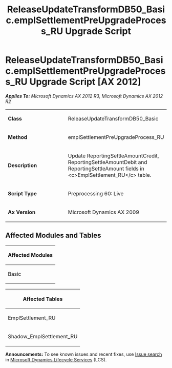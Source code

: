﻿---
title: ReleaseUpdateTransformDB50_Basic.emplSettlementPreUpgradeProcess_RU Upgrade Script
TOCTitle: ReleaseUpdateTransformDB50_Basic.emplSettlementPreUpgradeProcess_RU Upgrade Script
ms:assetid: 39af19ed-9ebd-72c1-da4e-401c15aa8cf9
ms:mtpsurl: https://msdn.microsoft.com/en-us/library/JJ685242(v=AX.60)
ms:contentKeyID: 49707695
ms.date: 05/18/2015
mtps_version: v=AX.60
---

# ReleaseUpdateTransformDB50\_Basic.emplSettlementPreUpgradeProcess\_RU Upgrade Script [AX 2012]


_**Applies To:** Microsoft Dynamics AX 2012 R3, Microsoft Dynamics AX 2012 R2_

<table>
<colgroup>
<col style="width: 50%" />
<col style="width: 50%" />
</colgroup>
<tbody>
<tr class="odd">
<td><p><strong>Class</strong></p></td>
<td><p>ReleaseUpdateTransformDB50_Basic</p></td>
</tr>
<tr class="even">
<td><p><strong>Method</strong></p></td>
<td><p>emplSettlementPreUpgradeProcess_RU</p></td>
</tr>
<tr class="odd">
<td><p><strong>Description</strong></p></td>
<td><p>Update ReportingSettleAmountCredit, ReportingSettleAmountDebit and ReportingSettleAmount fields in &lt;c&gt;EmplSettlement_RU&lt;/c&gt; table.</p></td>
</tr>
<tr class="even">
<td><p><strong>Script Type</strong></p></td>
<td><p>Preprocessing 60: Live</p></td>
</tr>
<tr class="odd">
<td><p><strong>Ax Version</strong></p></td>
<td><p>Microsoft Dynamics AX 2009</p></td>
</tr>
</tbody>
</table>


## Affected Modules and Tables

<table>
<colgroup>
<col style="width: 100%" />
</colgroup>
<thead>
<tr class="header">
<th><p>Affected Modules</p></th>
</tr>
</thead>
<tbody>
<tr class="odd">
<td><p>Basic</p></td>
</tr>
</tbody>
</table>


<table>
<colgroup>
<col style="width: 100%" />
</colgroup>
<thead>
<tr class="header">
<th><p>Affected Tables</p></th>
</tr>
</thead>
<tbody>
<tr class="odd">
<td><p>EmplSettlement_RU</p></td>
</tr>
<tr class="even">
<td><p>Shadow_EmplSettlement_RU</p></td>
</tr>
</tbody>
</table>

  
**Announcements:** To see known issues and recent fixes, use [Issue search](http://go.microsoft.com/fwlink/?linkid=389258) in [Microsoft Dynamics Lifecycle Services](http://go.microsoft.com/fwlink/?linkid=306505) (LCS).

